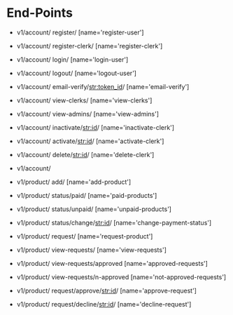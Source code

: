 # End-Points
* v1/account/ register/ [name='register-user']
* v1/account/ register-clerk/ [name='register-clerk']
* v1/account/ login/ [name='login-user']
* v1/account/ logout/ [name='logout-user']
* v1/account/ email-verify/<str:token_id>/ [name='email-verify']
* v1/account/ view-clerks/ [name='view-clerks']
* v1/account/ view-admins/ [name='view-admins']
* v1/account/ inactivate/<str:id>/ [name='inactivate-clerk']
* v1/account/ activate/<str:id>/ [name='activate-clerk']
* v1/account/ delete/<str:id>/ [name='delete-clerk']


* v1/account/
* v1/product/ add/ [name='add-product']
* v1/product/ status/paid/ [name='paid-products']
* v1/product/ status/unpaid/ [name='unpaid-products']
* v1/product/ status/change/<str:id>/ [name='change-payment-status']
* v1/product/ request/ [name='request-product']
* v1/product/ view-requests/ [name='view-requests']
* v1/product/ view-requests/approved [name='approved-requests']
* v1/product/ view-requests/n-approved [name='not-approved-requests']
* v1/product/ request/approve/<str:id>/ [name='approve-request']
* v1/product/ request/decline/<str:id>/ [name='decline-request']